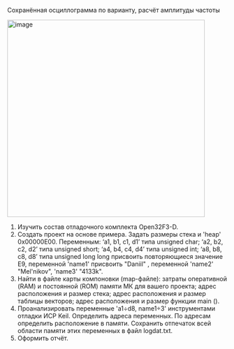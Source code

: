 Сохранённая осциллограмма по варианту, расчёт амплитуды частоты


<img width="452" alt="image" src="https://github.com/user-attachments/assets/fdc208a1-9ce5-4345-a292-23782cbb0bb6">



1) Изучить состав отладочного комплекта Open32F3-D.
2) Создать проект на основе примера. Задать размеры стека и 'heap' 0x00000E00. Переменным: ‘a1, b1, c1, d1’ типа unsigned char; ‘a2, b2, c2, d2’ типа unsigned short; ‘a4, b4, c4, d4’ типа unsigned int; ‘a8, b8, c8, d8’ типа unsigned long long присвоить повторяющиеся значение E9, переменной 'name1' присвоить "Daniil" , переменной 'name2' "Mel'nikov", 'name3' "4133k".
3) Найти в файле карты компоновки (map-файле): затраты оперативной (RAM) и постоянной (ROM) памяти МК для вашего проекта; адрес расположения и размер стека; адрес расположения и размер таблицы векторов; адрес расположения и размер функции main ().
4) Проанализировать переменные 'a1÷d8, name1÷3' инструментами отладки ИСР Keil. Определить адреса переменных. По адресам определить расположение в памяти. Сохранить отпечаток всей области памяти этих переменных в файл logdat.txt.
5) Оформить отчёт.


